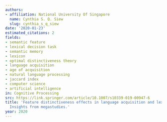 ```yaml
---
authors:
- affiliation: National University Of Singapore
  name: Cynthia S. Q. Siew
  slug: cynthia_s_q_siew
date: '2020-01-23'
estimated_citations: 2
fields:
- semantic feature
- lexical decision task
- semantic memory
- lexicon
- optimal distinctiveness theory
- language acquisition
- age of acquisition
- natural language processing
- jaccard index
- computer science
- artificial intelligence
in: Cognitive Processing
src: https://link.springer.com/article/10.1007/s10339-019-00947-6
title: 'Feature distinctiveness effects in language acquisition and lexical processing:
  Insights from megastudies.'
year: 2020
---
```

